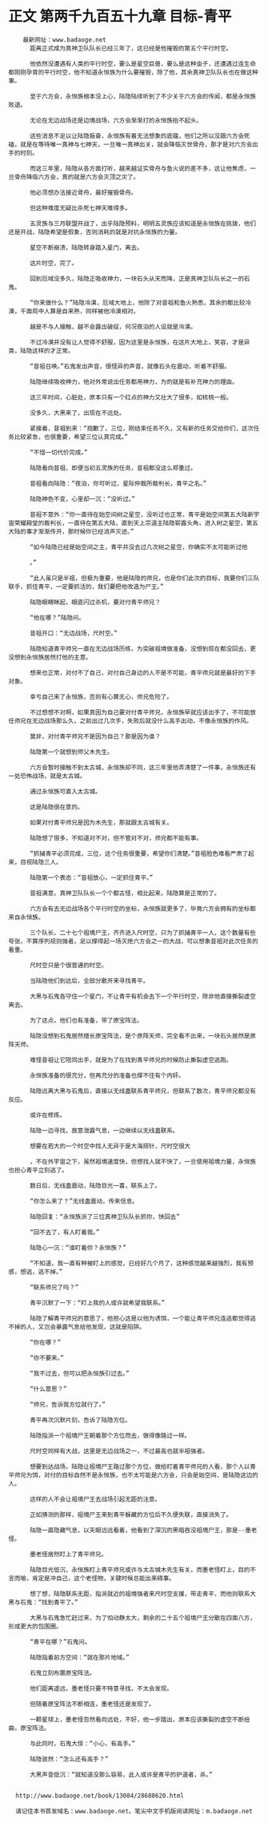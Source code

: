 # 正文 第两千九百五十九章 目标-青平
        最新网址：www.badaoge.net
          距离正式成为真神卫队队长已经三年了，这已经是他摧毁的第五个平行时空。
      
          他依然没遭遇有人类的平行时空，要么是星空巨兽，要么是这种虫子，还遭遇过连生命都刚刚孕育的平行时空，他不知道永恒族为什么要摧毁，除了他，其余真神卫队队长也在做这种事。
      
          至于六方会，永恒族根本没上心，陆隐陆续听到了不少关于六方会的传闻，都是永恒族败退。
      
          无论在无边战场还是边境战场，六方会渐渐打的永恒族抬不起头。
      
          这些消息不足以让陆隐振奋，永恒族有着无法想象的底蕴，他们之所以没跟六方会死磕，就是在等待唯一真神与七神天，一旦唯一真神出关，就会降临灭世骨舟，那才是对六方会出手的时刻。
      
          而这三年里，陆隐从各方面打听，越来越证实骨舟与鱼火说的差不多，这让他焦虑，一旦骨舟降临六方会，真的就是六方会灭顶之灾了。
      
          他必须想办法接近骨舟，最好摧毁骨舟。
      
          但这种难度无疑比杀死七神天难得多。
      
          五灵族与三月联盟开战了，出乎陆隐预料，明明五灵族应该知道是永恒族在挑拨，他们还是开战，陆隐希望是假象，否则消耗的就是对抗永恒族的力量。
      
          星空不断崩溃，陆隐转身踏入星门，离去。
      
          这片时空，完了。
      
          回到厄域没多久，陆隐正吸收神力，一块石头从天而降，正是真神卫队队长之一的石鬼。
      
          “你来做什么？”陆隐冷漠，厄域大地上，他除了对昔祖和鱼火熟悉，其余的都比较冷漠，千面局中人算是自来熟，同样被他冷漠相对。
      
          越是不与人接触，越不会露出破绽，何况夜泊的人设就是冷漠。
      
          不过冷漠并没有让人觉得不舒服，因为这里是永恒族，在这片大地上，笑容，才是异类，陆隐这样的才正常。
      
          “昔祖召唤。”石鬼发出声音，很怪异的声音，就像石头在震动，听着不舒服。
      
          陆隐继续吸收神力，他对外常说出任务都用神力，为的就是有补充神力的理由。
      
          这三年时间，心脏处，原本只有一个红点的神力又壮大了很多，如核桃一般。
      
          没多久，大黑来了，出现在不远处。
      
          紧接着，昔祖到来：“抱歉了，三位，刚结束任务不久，又有新的任务交给你们，这次任务比较紧急，也很重要，希望三位认真完成。”
      
          “不惜一切代价完成。”
      
          陆隐看向昔祖，即便当初五灵族的任务，昔祖都没这么郑重过。
      
          昔祖看向陆隐：“夜泊，你可听过，星际仲裁所裁判长，青平之名。”
      
          陆隐神色不变，心里却一沉：“没听过。”
      
          昔祖不意外：“你一直待在始空间树之星空，没听过也正常，青平是始空间第五大陆新宇宙荣耀殿堂的裁判长，一直待在第五大陆，直到天上宗道主陆隐崭露头角，进入树之星空，第五大陆的事才渐渐传开，那时候你已经消声灭迹。”
      
          “如今陆隐已经是始空间之主，青平并没去过几次树之星空，你确实不太可能听过他
      
          。”
      
          “此人虽只是半祖，但极为重要，他是陆隐的师兄，也是你们此次的目标，我要你们三队联手，抓住青平，一定要抓活的，我们要把他改造为尸王。”
      
          陆隐眼睛眯起，眼底闪过杀机，要对付青平师兄？
      
          “他在哪？”陆隐问。
      
          昔祖开口：“无边战场，尺时空。”
      
          陆隐知道青平师兄一直在无边战场历练，为突破祖境做准备，没想到现在都没回去，更没想到永恒族居然打他的主意。
      
          想来也正常，对付不了自己，对付自己身边的人不是不可能，青平师兄就是最好的下手对象。
      
          幸亏自己来了永恒族，否则有心算无心，师兄危险了。
      
          不过想想不对啊，如果真因为自己要对付青平师兄，永恒族早就应该出手了，不可能放任师兄在无边战场那么久，之前出过几次手，失败后就没什么高手出动，不像永恒族的作风。
      
          莫非，对付青平师兄不是因为自己？那是因为谁？
      
          陆隐第一个就想到师父木先生。
      
          六方会暂时接触不到太古城，永恒族却不同，这三年里他弄清楚了一件事，永恒族还有一处恐怖战场，就是太古城。
      
          通过永恒族可直入太古城。
      
          这是陆隐很在意的。
      
          如果对付青平师兄是因为木先生，那就跟太古城有关。
      
          陆隐想了很多，不知道对不对，但不管对不对，师兄都不能有事。
      
          “抓捕青平必须完成，三位，这个任务很重要，希望你们清楚。”昔祖脸色难看严肃了起来，目视陆隐三人。
      
          陆隐第一个表态：“昔祖放心，一定抓住青平。”
      
          昔祖满意，真神卫队队长一个个都古怪，相比起来，陆隐算是正常的了。
      
          六方会有去无边战场各个平行时空的坐标，永恒族就更多了，毕竟六方会拥有的坐标都来自永恒族。
      
          三个队长，二十七个祖境尸王，齐齐进入尺时空，只为了抓捕青平一人，这个数量有些夸张，不算序列规则强者，足以撑得起一场灭绝六方会之一的大战，可以想象昔祖对此次任务的看重。
      
          尺时空只是个很普通的时空。
      
          当陆隐他们到达后，全部分散开来寻找青平。
      
          大黑与石鬼各守住一个星门，不让青平有机会去下一个平行时空，除非他直接撕裂虚空离去。
      
          为了这点，他们也有准备，带了原宝阵法。
      
          陆隐没想到石鬼居然擅长原宝阵法，是个原阵天师，完全看不出来，一块石头居然是原阵天师。
      
          难怪昔祖让它陪同出手，就是为了在找到青平师兄的时候防止撕裂虚空逃跑。
      
          永恒族准备的很充分，但再充分的准备也撑不住有个内奸。
      
          陆隐远离大黑与石鬼后，直接以无线蛊联系青平师兄，但联系了数次，青平师兄都没有反应。
      
          或许在修炼。
      
          陆隐一边寻找，故意泄露气息，一边继续以无线蛊联系。
      
          想要在若大的一个时空中找人无异于是大海捞针，尺时空很大
      
          ，不在外宇宙之下，虽然祖境速度快，但想找人就不快了，一旦使用祖境力量，永恒族也担心青平立刻逃了。
      
          数日后，无线蛊震动，陆隐目光一喜，联系上了。
      
          “你怎么来了？”无线蛊震动，传来信息。
      
          陆隐回复：“永恒族派了三位真神卫队队长抓你，快回去”
      
          “回不去了，有人盯着我。”
      
          陆隐心一沉：“谁盯着你？永恒族？”
      
          “不知道，我一直有种被盯上的感觉，已经好几个月了，这种感觉越来越强烈，我有预感，想逃，逃不掉。”
      
          “联系师兄了吗？”
      
          青平沉默了一下：“盯上我的人或许就希望我联系。”
      
          陆隐了解青平师兄的意思了，他担心这是以他为诱饵，一个能让青平师兄连逃都觉得逃不掉的人，又岂会暴露气息给他发现，这就是陷阱。
      
          “你在哪？”
      
          “你不要来。”
      
          “我不过去，但可以把永恒族引过去。”
      
          “什么意思？”
      
          “师兄，告诉我方位就行了。”
      
          青平再次沉默片刻，告诉了陆隐方位。
      
          陆隐指派一个祖境尸王朝着那个方位而去，做得像路过一样。
      
          尺时空同样有大战，这里是无边战场之一，不过最高也就半祖强者。
      
          想要到达战场，陆隐让祖境尸王路过那个方位，做给盯着青平师兄的人看，那个人以青平师兄为饵，对付的目标自然不是永恒族，也不太可能是六方会，只会是始空间，是陆隐这边的人。
      
          这样的人不会让祖境尸王去战场引起无距的注意。
      
          正如猜测的那样，祖境尸王来到青平躲藏的方位后不久便失联，直接消失了。
      
          陆隐一直隐藏气息，以天眼远远看着，他看到了深沉的黑暗吞没祖境尸王，那是--墨老怪。
      
          墨老怪居然盯上了青平师兄。
      
          陆隐目光低沉，永恒族盯上青平师兄或许与太古城木先生有关，而墨老怪盯上，目的不言而喻，肯定是冲自己，这个老怪物，关键时候总能出来碍事。
      
          想了想，陆隐联系无距，指派就近的祖境强者来尺时空支援，带走青平，而他则联系大黑与石鬼：“找到青平了。”
      
          大黑与石鬼急忙赶过来，为了怕动静太大，剩余的二十五个祖境尸王分散在四面八方，形成更大的包围圈。
      
          “青平在哪？”石鬼问。
      
          陆隐指着前方空间：“就在那片地域。”
      
          石鬼立刻布置原宝阵法。
      
          他们距离遥远，墨老怪只要不特意寻找，不太会发现。
      
          但随着原宝阵法不断相连，墨老怪还是发现了。
      
          一颗星球上，墨老怪忽然看向远处，不好，他一步踏出，原本应该撕裂的虚空不断扭曲，原宝阵法。
      
          与此同时，石鬼大惊：“小心，有高手。”
      
          陆隐骇然：“怎么还有高手？”
      
          大黑声音低沉：“就知道没那么容易，此人或许是青平的护道者，杀。”
      
      
      http://www.badaoge.net/book/13084/28688620.html
      
      请记住本书首发域名：www.badaoge.net。笔尖中文手机版阅读网址：m.badaoge.net